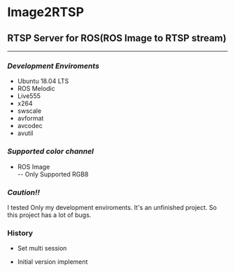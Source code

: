 # Image2RTSP

## RTSP Server for ROS(ROS Image to RTSP stream)

----------------------------

### ***Development Enviroments***

- Ubuntu 18.04 LTS
- ROS Melodic
- Live555
- x264
- swscale
- avformat
- avcodec
- avutil

### ***Supported color channel***

- ROS Image\
-- Only Supported RGB8

### ***Caution!!***

I tested Only my development enviroments.
It's an unfinished project. So this project has a lot of bugs.


### History

- Set multi session

- Initial version implement
